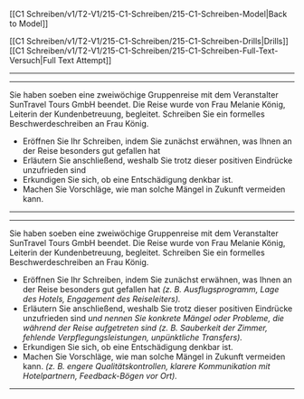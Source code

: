 [[C1 Schreiben/v1/T2-V1/215-C1-Schreiben/215-C1-Schreiben-Model|Back to Model]]

[[C1 Schreiben/v1/T2-V1/215-C1-Schreiben/215-C1-Schreiben-Drills|Drills]]
[[C1 Schreiben/v1/T2-V1/215-C1-Schreiben/215-C1-Schreiben-Full-Text-Versuch|Full Text Attempt]]

----
---

Sie haben soeben eine zweiwöchige Gruppenreise mit dem Veranstalter SunTravel Tours GmbH beendet. Die Reise wurde von Frau Melanie König, Leiterin der Kundenbetreuung, begleitet. Schreiben Sie ein formelles Beschwerdeschreiben an Frau König.
- Eröffnen Sie Ihr Schreiben, indem Sie zunächst erwähnen, was Ihnen an der Reise besonders gut gefallen hat 
- Erläutern Sie anschließend, weshalb Sie trotz dieser positiven Eindrücke unzufrieden sind
- Erkundigen Sie sich, ob eine Entschädigung denkbar ist.
- Machen Sie Vorschläge, wie man solche Mängel in Zukunft vermeiden kann.

---


















---

Sie haben soeben eine zweiwöchige Gruppenreise mit dem Veranstalter SunTravel Tours GmbH beendet. Die Reise wurde von Frau Melanie König, Leiterin der Kundenbetreuung, begleitet.
Schreiben Sie ein formelles Beschwerdeschreiben an Frau König.

- Eröffnen Sie Ihr Schreiben, indem Sie zunächst erwähnen, was Ihnen an der Reise besonders gut gefallen hat 
*(z. B. Ausflugsprogramm, Lage des Hotels, Engagement des Reiseleiters).*
- Erläutern Sie anschließend, weshalb Sie trotz dieser positiven Eindrücke unzufrieden sind
*und nennen Sie konkrete Mängel oder Probleme, die während der Reise aufgetreten sind* 
*(z. B. Sauberkeit der Zimmer, fehlende Verpflegungsleistungen, unpünktliche Transfers).*
- Erkundigen Sie sich, ob eine Entschädigung denkbar ist.
- Machen Sie Vorschläge, wie man solche Mängel in Zukunft vermeiden kann.
*(z. B. engere Qualitätskontrollen, klarere Kommunikation mit Hotelpartnern, Feedback-Bögen vor Ort).*
 

---

